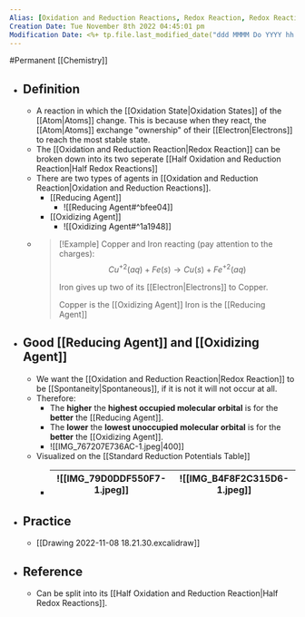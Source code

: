 ```yaml
---
Alias: [Oxidation and Reduction Reactions, Redox Reaction, Redox Reactions]
Creation Date: Tue November 8th 2022 04:45:01 pm 
Modification Date: <%+ tp.file.last_modified_date("ddd MMMM Do YYYY hh:mm:ss a") %>
---
```

#Permanent [[Chemistry]]

- ## Definition
	- A reaction in which the [[Oxidation State|Oxidation States]] of the [[Atom|Atoms]] change. This is because when they react, the [[Atom|Atoms]] exchange "ownership" of their [[Electron|Electrons]] to reach the most stable state.
	- The [[Oxidation and Reduction Reaction|Redox Reaction]] can be broken down into its two seperate [[Half Oxidation and Reduction Reaction|Half Redox Reactions]]
	- There are two types of agents in [[Oxidation and Reduction Reaction|Oxidation and Reduction Reactions]].
		- [[Reducing Agent]]
			-  ![[Reducing Agent#^bfee04]]
		- [[Oxidizing Agent]]
			-  ![[Oxidizing Agent#^1a1948]]
	- > [!Example]
	  > Copper and Iron reacting (pay attention to the charges):
	  > $$Cu^{+2}(aq) + Fe(s) \rightarrow Cu(s) + Fe^{+2}(aq)$$
	  > 
	  > Iron gives up two of its [[Electron|Electrons]] to Copper.
	  > 
	  > Copper is the [[Oxidizing Agent]]
	  > Iron is the [[Reducing Agent]]
- ## Good [[Reducing Agent]] and [[Oxidizing Agent]]
	- We want the [[Oxidation and Reduction Reaction|Redox Reaction]] to be [[Spontaneity|Spontaneous]], if it is not it will not occur at all.
	- Therefore: 
		- The **higher** the **highest occupied molecular orbital** is for the **better** the [[Reducing Agent]].
		- The **lower** the **lowest unoccupied molecular orbital** is for the **better** the [[Oxidizing Agent]].
		- ![[IMG_767207E736AC-1.jpeg|400]]
	- Visualized on the [[Standard Reduction Potentials Table]]
		- ![[IMG_79D0DDF550F7-1.jpeg]]|![[IMG_B4F8F2C315D6-1.jpeg]]
		  ---|---
- ## Practice
	- [[Drawing 2022-11-08 18.21.30.excalidraw]]
- ## Reference
	- Can be split into its [[Half Oxidation and Reduction Reaction|Half Redox Reactions]].